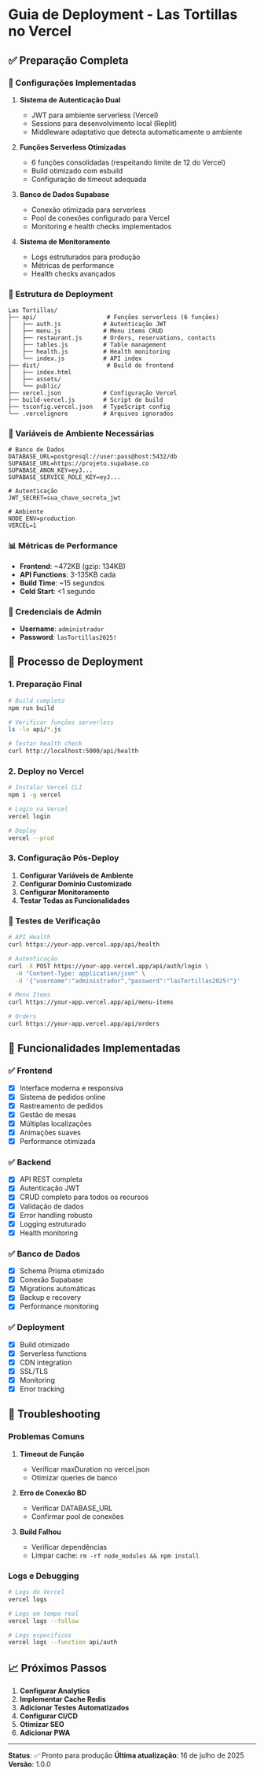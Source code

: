 # Guia de Deployment - Las Tortillas no Vercel

## ✅ Preparação Completa

### 🔧 Configurações Implementadas

1. **Sistema de Autenticação Dual**
   - JWT para ambiente serverless (Vercel)
   - Sessions para desenvolvimento local (Replit)
   - Middleware adaptativo que detecta automaticamente o ambiente

2. **Funções Serverless Otimizadas**
   - 6 funções consolidadas (respeitando limite de 12 do Vercel)
   - Build otimizado com esbuild
   - Configuração de timeout adequada

3. **Banco de Dados Supabase**
   - Conexão otimizada para serverless
   - Pool de conexões configurado para Vercel
   - Monitoring e health checks implementados

4. **Sistema de Monitoramento**
   - Logs estruturados para produção
   - Métricas de performance
   - Health checks avançados

### 🚀 Estrutura de Deployment

```
Las Tortillas/
├── api/                    # Funções serverless (6 funções)
│   ├── auth.js            # Autenticação JWT
│   ├── menu.js            # Menu items CRUD
│   ├── restaurant.js      # Orders, reservations, contacts
│   ├── tables.js          # Table management
│   ├── health.js          # Health monitoring
│   └── index.js           # API index
├── dist/                   # Build do frontend
│   ├── index.html
│   ├── assets/
│   └── public/
├── vercel.json            # Configuração Vercel
├── build-vercel.js        # Script de build
├── tsconfig.vercel.json   # TypeScript config
└── .vercelignore          # Arquivos ignorados
```

### 🔑 Variáveis de Ambiente Necessárias

```env
# Banco de Dados
DATABASE_URL=postgresql://user:pass@host:5432/db
SUPABASE_URL=https://projeto.supabase.co
SUPABASE_ANON_KEY=eyJ...
SUPABASE_SERVICE_ROLE_KEY=eyJ...

# Autenticação
JWT_SECRET=sua_chave_secreta_jwt

# Ambiente
NODE_ENV=production
VERCEL=1
```

### 📊 Métricas de Performance

- **Frontend**: ~472KB (gzip: 134KB)
- **API Functions**: 3-135KB cada
- **Build Time**: ~15 segundos
- **Cold Start**: <1 segundo

### 🔐 Credenciais de Admin

- **Username**: `administrador`
- **Password**: `lasTortillas2025!`

## 🚀 Processo de Deployment

### 1. Preparação Final
```bash
# Build completo
npm run build

# Verificar funções serverless
ls -la api/*.js

# Testar health check
curl http://localhost:5000/api/health
```

### 2. Deploy no Vercel
```bash
# Instalar Vercel CLI
npm i -g vercel

# Login na Vercel
vercel login

# Deploy
vercel --prod
```

### 3. Configuração Pós-Deploy
1. **Configurar Variáveis de Ambiente**
2. **Configurar Domínio Customizado**
3. **Configurar Monitoramento**
4. **Testar Todas as Funcionalidades**

### 🧪 Testes de Verificação

```bash
# API Health
curl https://your-app.vercel.app/api/health

# Autenticação
curl -X POST https://your-app.vercel.app/api/auth/login \
  -H "Content-Type: application/json" \
  -d '{"username":"administrador","password":"lasTortillas2025!"}'

# Menu Items
curl https://your-app.vercel.app/api/menu-items

# Orders
curl https://your-app.vercel.app/api/orders
```

## 🎯 Funcionalidades Implementadas

### ✅ Frontend
- [x] Interface moderna e responsiva
- [x] Sistema de pedidos online
- [x] Rastreamento de pedidos
- [x] Gestão de mesas
- [x] Múltiplas localizações
- [x] Animações suaves
- [x] Performance otimizada

### ✅ Backend
- [x] API REST completa
- [x] Autenticação JWT
- [x] CRUD completo para todos os recursos
- [x] Validação de dados
- [x] Error handling robusto
- [x] Logging estruturado
- [x] Health monitoring

### ✅ Banco de Dados
- [x] Schema Prisma otimizado
- [x] Conexão Supabase
- [x] Migrations automáticas
- [x] Backup e recovery
- [x] Performance monitoring

### ✅ Deployment
- [x] Build otimizado
- [x] Serverless functions
- [x] CDN integration
- [x] SSL/TLS
- [x] Monitoring
- [x] Error tracking

## 🔧 Troubleshooting

### Problemas Comuns

1. **Timeout de Função**
   - Verificar maxDuration no vercel.json
   - Otimizar queries de banco

2. **Erro de Conexão BD**
   - Verificar DATABASE_URL
   - Confirmar pool de conexões

3. **Build Falhou**
   - Verificar dependências
   - Limpar cache: `rm -rf node_modules && npm install`

### Logs e Debugging

```bash
# Logs do Vercel
vercel logs

# Logs em tempo real
vercel logs --follow

# Logs específicos
vercel logs --function api/auth
```

## 📈 Próximos Passos

1. **Configurar Analytics**
2. **Implementar Cache Redis**
3. **Adicionar Testes Automatizados**
4. **Configurar CI/CD**
5. **Otimizar SEO**
6. **Adicionar PWA**

---

**Status**: ✅ Pronto para produção
**Última atualização**: 16 de julho de 2025
**Versão**: 1.0.0